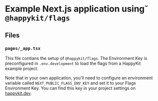 # Example Next.js application using˘ `@happykit/flags`

## Files

### `pages/_app.tsx`

This file contians the setup of `@happykit/flags`. The Environment Key is preconfigured in `.env.development` to load the flags from a HappyKit example project.

Note that in your own application, you'll need to configure an environment variable called `NEXT_PUBLIC_FLAGS_ENV_KEY` and set it to your Flags Environment Key. You can find this key in your project settings on [happykit.dev](https://happykit.dev).




